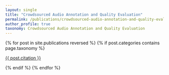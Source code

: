 ```yaml
---
layout: single
title: "Crowdsourced Audio Annotation and Quality Evaluation"
permalink: /publications/crowdsourced-audio-annotation-and-quality-evaluation
author_profile: true
taxonomy: Crowdsourced Audio Annotation and Quality Evaluation
---
```


<section class="taxonomy__section">
{% for post in site.publications reversed %}
  {% if post.categories contains page.taxonomy %}
      <div class="entries-{{ page.entries_layout | default: 'list' }}">
          <p class="archive__item-excerpt" itemprop="description">
            <a href="{{ post.paperurl }}"><i class="fas fa-fw fa-file-pdf" aria-hidden="true"></i></a>
            <a href="{{ post.permalink }}">
            {{ post.citation }} </a>
          </p>
      </div>
  {% endif %}
{% endfor %}
</section>
